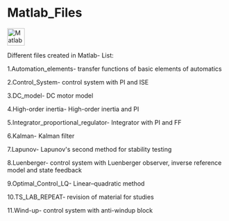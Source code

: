 # Matlab_Files
<p align="left"> <a href="https://www.mathworks.com" target="_blank"> <img src="https://user-images.githubusercontent.com/84814415/148457612-77f94f15-b725-4b5a-9a44-36cefa44be14.png" alt="Matlab" width="40" height="40"/> </a>
 
Different files created in Matlab- List:

1.Automation_elements- transfer functions of basic elements of automatics

2.Control_System- control system with PI and ISE

3.DC_model- DC motor model

4.High-order inertia- High-order inertia and PI

5.Integrator_proportional_regulator- Integrator with PI and FF

6.Kalman- Kalman filter

7.Lapunov- Lapunov's second method for stability testing

8.Luenberger- control system with Luenberger observer, inverse reference model and state feedback 

9.Optimal_Control_LQ- Linear–quadratic method

10.TS_LAB_REPEAT- revision of material for studies 

11.Wind-up- control system with anti-windup block
